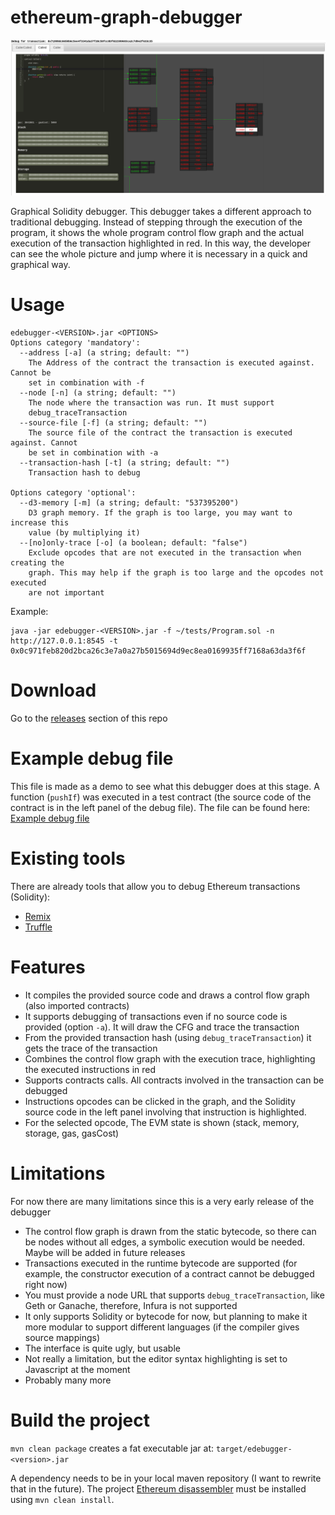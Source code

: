 # ethereum-graph-debugger

![Graph example](images/screen-1.png)

Graphical Solidity debugger. This debugger takes a different approach to traditional debugging.
Instead of stepping through the execution of the program, it shows the whole program control flow graph and
the actual execution of the transaction highlighted in red. In this way, the developer can see the whole picture
and jump where it is necessary in a quick and graphical way.

# Usage

```
edebugger-<VERSION>.jar <OPTIONS>
Options category 'mandatory':
  --address [-a] (a string; default: "")
    The Address of the contract the transaction is executed against. Cannot be
    set in combination with -f
  --node [-n] (a string; default: "")
    The node where the transaction was run. It must support
    debug_traceTransaction
  --source-file [-f] (a string; default: "")
    The source file of the contract the transaction is executed against. Cannot
    be set in combination with -a
  --transaction-hash [-t] (a string; default: "")
    Transaction hash to debug

Options category 'optional':
  --d3-memory [-m] (a string; default: "537395200")
    D3 graph memory. If the graph is too large, you may want to increase this
    value (by multiplying it)
  --[no]only-trace [-o] (a boolean; default: "false")
    Exclude opcodes that are not executed in the transaction when creating the
    graph. This may help if the graph is too large and the opcodes not executed
    are not important
```

Example:
```
java -jar edebugger-<VERSION>.jar -f ~/tests/Program.sol -n http://127.0.0.1:8545 -t 0x0c971feb820d2bca26c3e7a0a27b5015694d9ec8ea0169935ff7168a63da3f6f
```

# Download

Go to the [releases](https://github.com/fergarrui/ethereum-graph-debugger/releases) section of this repo

# Example debug file

This file is made as a demo to see what this debugger does at this stage. A function (`pushIf`) was executed in a test contract (the source code of the contract is in the left panel of the debug file).
The file can be found here:  [Example debug file](http://htmlpreview.github.com/?https://raw.githubusercontent.com/fergarrui/ethereum-graph-debugger/master/examples/debug.html)

# Existing tools
There are already tools that allow you to debug Ethereum transactions (Solidity):

* [Remix](https://remix.ethereum.org)
* [Truffle](http://truffleframework.com)

# Features

* It compiles the provided source code and draws a control flow graph (also imported contracts)
* It supports debugging of transactions even if no source code is provided (option `-a`). It will draw the CFG and trace the transaction
* From the provided transaction hash (using `debug_traceTransaction`) it gets the trace of the transaction
* Combines the control flow graph with the execution trace, highlighting the executed instructions in red
* Supports contracts calls. All contracts involved in the transaction can be debugged
* Instructions opcodes can be clicked in the graph, and the Solidity source code in the left panel involving that instruction is highlighted.
* For the selected opcode, The EVM state is shown (stack, memory, storage, gas, gasCost)

# Limitations

For now there are many limitations since this is a very early release of the debugger

* The control flow graph is drawn from the static bytecode, so there can be nodes without all edges, a symbolic execution would be needed. Maybe will be added in future releases
* Transactions executed in the runtime bytecode are supported (for example, the constructor execution of a contract cannot be debugged right now)
* You must provide a node URL that supports `debug_traceTransaction`, like Geth or Ganache, therefore, Infura is not supported
* It only supports Solidity or bytecode for now, but planning to make it more modular to support different languages (if the compiler gives source mappings)
* The interface is quite ugly, but usable
* Not really a limitation, but the editor syntax highlighting is set to Javascript at the moment
* Probably many more

# Build the project

`mvn clean package` creates a fat executable jar at: `target/edebugger-<version>.jar`

A dependency needs to be in your local maven repository (I want to rewrite that in the future).
The project [Ethereum disassembler](https://github.com/fergarrui/ethereum-disassembler) must be installed using `mvn clean install`.
